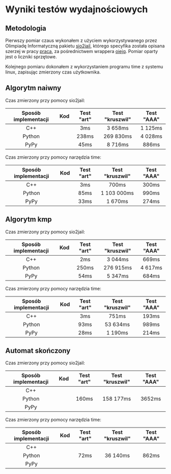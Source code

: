 # Wyniki testów wydajnościowych

## Metodologia 
Pierwszy pomiar czaus wykonałem z użyciem wykorzystywanego przez Olimpiadę Informatyczną pakietu [sio2jail](https://github.com/sio2project/sio2jail), którego specyfika została opisana szerzej w pracy [praca](https://hitagi.dasie.mimuw.edu.pl/files/licencjat/pracalic-logo.pdf), za pośrednictwem wrappera [oiejq](https://oi.edu.pl/static/attachment/20181007/oiejq.tar.gz). Pomiar oparty jest o liczniki sprzętowe. 

Kolejnego pomiaru dokonałem z wykorzystaniem programu time z systemu linux, zapisując zmierzony czas użytkownika. 


## Algorytm naiwny
Czas zmierzony przy pomocy sio2jail:

| Sposób implementacji | Kod  | Test "art" | Test "kruszwil" | Test "AAA" |  
|:--------------------:|:----:|:----------:|:---------------:|:----------:|
| C++                  |      | 3ms        | 3 658ms         | 1 125ms
| Python               |      | 238ms      | 269 830ms       | 4 028ms
| PyPy                 |      | 45ms       | 8 716ms         | 886ms

Czas zmierzony przy pomocy narzędzia time:

| Sposób implementacji | Kod  | Test "art" | Test "kruszwil" | Test "AAA" |  
|:--------------------:|:----:|:----------:|:---------------:|:----------:|
| C++                  |      |  3ms       | 700ms           | 300ms
| Python               |      |  85ms      | 1 103 000ms     | 990ms
| PyPy                 |      |  33ms      | 1 670ms         | 274ms

## Algorytm kmp

Czas zmierzony przy pomocy sio2jail:

| Sposób implementacji | Kod  | Test "art" | Test "kruszwil" | Test "AAA" |  
|:--------------------:|:----:|:----------:|:---------------:|:----------:|
| C++                  |      | 2ms        | 3 044ms         | 669ms 
| Python               |      | 250ms      | 276 915ms       | 4 617ms
| PyPy                 |      | 54ms       | 5 347ms         | 684ms

Czas zmierzony przy pomocy narzędzia time:

| Sposób implementacji | Kod  | Test "art" | Test "kruszwil" | Test "AAA" |  
|:--------------------:|:----:|:----------:|:---------------:|:----------:|
| C++                  |      | 3ms        | 751ms           | 193ms      |
| Python               |      | 93ms       | 53 634ms        | 989ms
| PyPy                 |      | 28ms       | 1 190ms         | 214ms

## Automat skończony 

Czas zmierzony przy pomocy sio2jail:

| Sposób implementacji | Kod  | Test "art" | Test "kruszwil" | Test "AAA" |  
|:--------------------:|:----:|:----------:|:---------------:|:----------:|
| C++                  |      |            |                 |  
| Python               |      | 160ms      | 158 177ms       | 3652ms
| PyPy                 |      |            |                 | 

Czas zmierzony przy pomocy narzędzia time:

| Sposób implementacji | Kod  | Test "art" | Test "kruszwil" | Test "AAA" |  
|:--------------------:|:----:|:----------:|:---------------:|:----------:|
| C++                  |      |            |                 |            |
| Python               |      | 72ms       | 36 140ms        | 862ms
| PyPy                 |      |            |                 | 
